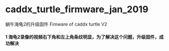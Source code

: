 # caddx_turtle_firmware_jan_2019
蜗牛海龟2的升级固件 Fimware of caddx turtle V2

#### 1 海龟2录像的视频右下角和左上角条纹明显，为了解决这个问题，升级固件，成功解决
